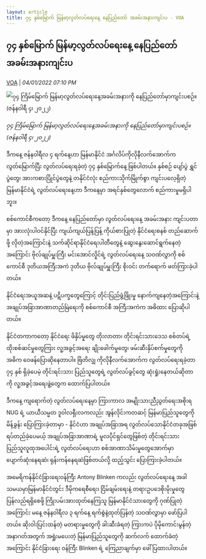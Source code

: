 ```yaml
---
layout: article
title: ၇၄ နှစ်မြောက် မြန်မာ့လွတ်လပ်ရေးနေ့ နေပြည်တော် အခမ်းအနားကျင်းပ - VOA
---
```


## ၇၄ နှစ်မြောက် မြန်မာ့လွတ်လပ်ရေးနေ့ နေပြည်တော် အခမ်းအနားကျင်းပ

[VOA](https://burmese.voanews.com/a/myanmar-independence-day-naypyidaw-vice-senior-general-soe-win-military-coup-voa-burmese-/6381109.html) | _04/01/2022 07:10 PM_
        
![၇၄ ကြိမ်မြောက် မြန်မာ့လွတ်လပ်ရေးနေ့အခမ်းအနားကို နေပြည်တော်မှာကျင်းပစဉ်။ (ဇန်နဝါရီ ၄၊ ၂၀၂၂)](https://gdb.voanews.com/D1BE2903-D1FE-42A5-9CF3-855D6266970C_cx0_cy10_cw0_w1080_h608_s.jpg)

_၇၄ ကြိမ်မြောက် မြန်မာ့လွတ်လပ်ရေးနေ့အခမ်းအနားကို နေပြည်တော်မှာကျင်းပစဉ်။ (ဇန်နဝါရီ ၄၊ ၂၀၂၂)_

ဒီကနေ့ ဇန်နဝါရီလ ၄ ရက်နေ့ဟာ မြန်မာနိုင်ငံ အင်္ဂလိပ်ကိုလိုနီလက်အောက်က လွတ်မြောက်ပြီး လွတ်လပ်ရေးရခဲ့တဲ့ ၇၄ နှစ်မြောက်နေ့ ဖြစ်ပါတယ်။ နှစ်စဉ် ပျော်ပွဲ ရွှင်ပွဲတွေ၊ အားကစားပြိုင်ပွဲတွေနဲ့ တနိုင်ငံလုံး စည်ကားသိုက်မြိုက်စွာ ကျင်းပလေ့ရှိတဲ့ မြန်မာနိုင်ငံရဲ့ လွတ်လပ်ရေးနေ့ဟာ ဒီကနေ့မှာ အရင်နှစ်တွေလောက် စည်ကားမှုမရှိပါဘူး။

စစ်ကောင်စီကတော့ ဒီကနေ့ နေပြည်တော်မှာ လွတ်လပ်ရေးနေ့ အခမ်းအနား ကျင်းပတာမှာ အားလုံးပါဝင်နိုင်ပြီး ကျယ်ကျယ်ပြန့်ပြန့် ကိုယ်စားပြုတဲ့ နိုင်ငံရေးစနစ် တည်ဆောက်ဖို့ လိုတဲ့အကြောင်းနဲ့ သက်ဆိုင်ရာနိုင်ငံရေးပါတီတွေနဲ့ ဆွေးနွေးဆောင်ရွက်နေတဲ့အကြောင်း ဗိုလ်ချုပ်မှူးကြီး မင်းအောင်လှိုင်ရဲ့ လွတ်လပ်ရေးနေ့ သဝဏ်လွှာကို စစ်ကောင်စီ ဒုတိယအကြီးအကဲ ဒုတိယ ဗိုလ်ချုပ်မှူးကြီး စိုးဝင်း တက်ရောက် ဖတ်ကြားခဲ့ပါတယ်။

နိုင်ငံရေးအယူအဆနဲ့ ပဋိပက္ခတွေကြောင့် တိုင်းပြည်ဖွံ့ဖြိုးမှု နောက်ကျနေတဲ့အကြောင်းနဲ့ အချုပ်အခြာအာဏာတည်မြဲရေးကို စစ်ကောင်စီ အကြီးအကဲက အဓိထား ပြောဆိုပါတယ်။

နိုင်ငံတကာကတော့ နိုင်ငံရေး ဖိနှိပ်မှုတွေ တိုးလာတာ၊ တိုင်းရင်းသားဒေသ စစ်တပ်ရဲ့ ထိုးစစ်ဆင်မှုတွေကြား လူ့အခွင့်အရေး ချိုးဖေါက်မှုတွေ၊ ဖမ်းဆီးနှိပ်စက်မှုတွေကို အဓိက ဝေဖန်ပြောဆိုနေတာပါ။ ဗြိတိလျှ ကိုလိုနီလက်အောက်က လွတ်လပ်ရေးရခဲ့တာ ၇၄ နှစ် ရှိခဲ့ပေမဲ့ တိုင်းရင်းသား ပြည်သူတွေရဲ့ လွတ်လပ်ခွင့်တွေ ဆုံးရှုံးနေတယ်ဆိုတာကို လူ့အခွင့်အရေးဖွဲ့တွေက ထောက်ပြပါတယ်။

ဒီကနေ့ ကျရောက်တဲ့ လွတ်လပ်ရေးနေ့မှာ ကြားကာလ အမျိုးသားညီညွတ်ရေးအစိုးရ NUG ရဲ့ ယာယီသမ္မတ ဒူဝါလရှီးလကလည်း အွန်လိုင်းကတဆင့် မြန်မာပြည်သူတွေကို မိန့်ခွန်း ပြောကြားခဲ့တာမှာ - နိုင်ငံဟာ အချုပ်အခြာအရ လွတ်လပ်သောနိုင်ငံတခုအဖြစ် ရပ်တည်ခဲ့ပေမယ့် အချုပ်အခြာအာဏာရဲ့ မူလပိုင်ရှင်တွေဖြစ်တဲ့ တိုင်းရင်းသား ပြည်သူလူထုအပေါင်းရဲ့ လွတ်လပ်ရေးဟာ စစ်အာဏာသိမ်းမှုတွေအောက်မှာ ပျောက်ဆုံးနေရဆဲ၊ ရုန်းကန်နေရဆဲဖြစ်တယ်လို့ ထည့်သွင်း ပြောကြားခဲ့ပါတယ်။

အမေရိကန်နိုင်ငံခြားရေးဝန်ကြီး Antony Blinken ကလည်း လွတ်လပ်ရေးနေ့ အခါသမယမှာမြန်မာနိုင်ငံတွင်း ဒီမိုကရေစီရေး၊ ငြိမ်ချမ်းရေးနဲ့ တရားဥပဒေစိုးမိုးမှုတွေ ပြန်လည်ရရှိစေဖို့ ကြိုးပမ်းအားထုတ်နေကြသူ မြန်မာနိုင်ငံသားတွေကို ဂုဏ်ပြုတဲ့အကြောင်း မနေ့ ဇန်နဝါရီလ ၃ ရက်နေ့ ရက်စွဲနဲ့ထုတ်ပြန်တဲ့ သဝဏ်လွှာမှာ ဖော်ပြပါတယ်။ ဆိုးဝါးပြင်းထန်တဲ့ မတရားမှုတွေကို ခါးဆီးခံရတဲ့ ကြားကပဲ ပိုမိုကောင်းမွန်တဲ့ အနာဂတ်အတွက် အရှုံးမပေးတဲ့ မြန်မာပြည်သူတွေကို ဆက်လက် ထောက်ခံတဲ့အကြောင်း နိုင်ငံခြားရေး ဝန်ကြီး Blinken ရဲ့ ကြေညာချက်မှာ ဖေါ်ပြထားပါတယ်။